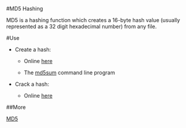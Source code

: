 #MD5 Hashing

MD5 is a hashing function which creates a 16-byte hash value (usually represented as a 32 digit hexadecimal number) from any file.

#Use

* Create a hash:

    * Online [here](http://www.md5-creator.com/)

    * The [md5sum](https://en.wikipedia.org/wiki/Md5sum) command line program

* Crack a hash:

    * Online [here](http://www.md5decrypter.co.uk/)

##More

[MD5](https://en.wikipedia.org/wiki/Md5)
